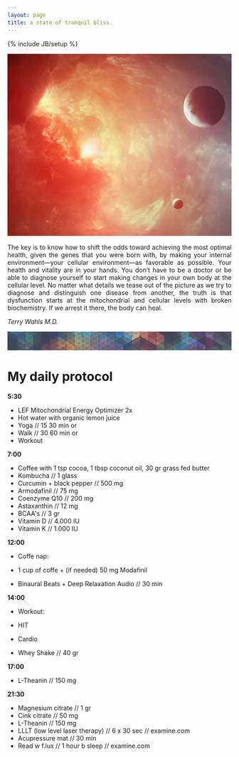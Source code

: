 ```yaml
---
layout: page
title: a state of tranquil bliss.
---
```

{% include JB/setup %}

![solar](https://raw.githubusercontent.com/clstrfcuk/clstrfcuk.github.io/master/images/solar.jpg "solar")

<p style='text-align: justify;'> The key is to know how to shift the odds toward achieving the most optimal health, given the genes that you were born with, by making your internal environment—your cellular environment—as favorable as possible. Your health and vitality are in your hands. You don’t have to be a doctor or be able to diagnose yourself to start making changes in your own body at the cellular level. No matter what details we tease out of the picture as we try to diagnose and distinguish one disease from another, the truth is that dysfunction starts at the mitochondrial and cellular levels with broken biochemistry. If we arrest it there, the body can heal. </p>

*Terry Wahls M.D.*

![protocol](https://raw.githubusercontent.com/clstrfcuk/clstrfcuk.github.io/master/images/pattern.jpg "protocol")

# My daily protocol

**5:30**

- LEF Mitochondrial Energy Optimizer 2x
- Hot water with organic lemon juice
- Yoga // 15 30 min or
- Walk // 30 60 min or
- Workout

**7:00**

- Coffee with 1 tsp cocoa, 1 tbsp coconut oil, 30 gr grass fed butter
- Kombucha // 1 glass
- Curcumin + black pepper // 500 mg
- Armodafinil // 75 mg
- Coenzyme Q10  // 200 mg
- Astaxanthin  // 12 mg
- BCAA's  // 3 gr
- Vitamin D // 4.000 IU
- Vitamin K // 1.000 IU

**12:00**

- Coffe nap:

- 1 cup of coffe + (if needed) 50 mg Modafinil
- Binaural Beats + Deep Relaxation Audio // 30 min

**14:00**

- Workout:

- HIT
- Cardio
- Whey Shake // 40 gr

**17:00**

- L-Theanin // 150 mg

**21:30**

- Magnesium citrate // 1 gr
- Cink citrate // 50 mg
- L-Theanin // 150 mg
- LLLT (low level laser therapy) // 6 x 30 sec // examine.com
- Acupressure mat // 30 min
- Read w f.lux  // 1 hour b sleep // examine.com